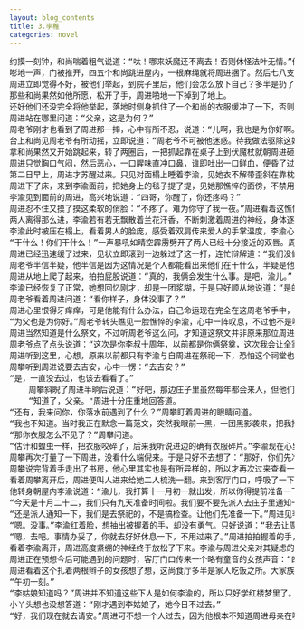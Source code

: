 ```yaml
---
layout: blog_contents
title: 3.李稚
categories: novel
---
```


<pre>
约摸一刻钟，和尚喘着粗气说道：“呔！哪来妖魔还不离去！否则休怪法叶无情。”他等了片刻，诈唬道：“既然如此，你就是自寻死路！来呀！进去把他给我捆了！拖将出来。”
嘭地一声，门被推开，四五个和尚跳进屋内，一根麻绳就将周进捆了。然后七八支手就来抓起周进，想将他举起来。
周进立即觉得不好，被他们举起，到院子里后，他们会怎么放下自己？多半是扔了。于是大叫道：“住手，我自己走出去。放下我！”
那些和尚果然如他所愿，松开了手，周进啪地一下掉到了地上。
还好他们还没完全将他举起，落地时侧身抓住了一个和尚的衣服缓冲了一下，否则他不吐血也得七昏八素。他忍着疼痛爬了起来，被和尚们推到了院子。
周进站在哪里问道：“父亲，这是为何？”
周老爷刚才也看到了周进那一摔，心中有所不忍，说道：“儿啊，我也是为你好啊。”
台上和尚见周老爷有所动摇，立即说道：“周老爷不可被他迷惑。待我做法驱除这妖孽。解救令公子。”
拿和尚果然又开始跳起来，转了两圈后，一把抓起靠在桌子上到伏魔杖就朝周进砸来。周进心这一下不把自己给打死，当即滚到地上躲过了这一下。和尚见没打到，顺势一扫，拍在周进背上。
周进只觉胸口气闷，然后恶心，一口腥味直冲口鼻，谁即吐出一口鲜血，便昏了过去。
第二日早上，周进才苏醒过来。只见对面榻上睡着李渝，见她衣不解带歪斜在靠枕上，显然是守护了自己一夜，心里一阵感动。
周进下了床，来到李渝面前，把她身上的毯子提了提，见她那憔悴的面傍，不禁用手摸了摸。李渝本来就睡得很轻，这一下就把她弄醒了。
李渝见到面前的周进，高兴地说道：“四哥，你醒了，你还疼吗？”
周进忍不住又摸了摸这柔软的俏脸：“不疼了。难为你守了我一夜。”周进看着这憔悴又慵懒的表情，心跳慢慢加速了。
两人离得那么进，李渝若有若无飘散着兰花汗香，不断刺激着周进的神经，身体逐渐有了反应。鼻孔贪婪地吸着这女人香，眼睛欣赏着丰润端庄的脸庞，最后被那对红唇吸引了，脑袋不由自住地随着视线慢慢印了上去。
李渝此时被压在榻上，看着男人的脸庞，感受着双肩传来爱人的手掌温度，李渝心里回放着这近十年的等待的时光，这些记忆快速消融了她那仅存的一丝防备。在那双唇印过来时，她只是默默地闭上了眼睛，想隐藏心里的那一丝期盼与不安。
“干什么！你们干什么！”一声暴吼如晴空霹雳劈开了两人已经十分接近的双唇。周进如偷腥的贼被发现一般，噌地一下闪到一边，脚下却没站稳，跌坐到地上。来人是周老爷，他看了看二人的殷红的脸色，更加愤怒。从画瓶中抄起一根画轴向就周进抽了过去。
周进已经迅速缓了过来，见状立即滚到一边躲过了这一打，连忙辩解道：“我们没做什么事。渝儿帮我找书时迷眼了，我帮她吹吹。”
周老爷半信半疑，他半信是因为这情况是个人都能看出来他们在干什么，半疑是他不愿意这事搞出什么风波，虽然二人有婚约，可毕竟没成婚，这事传出去也是门风道德问题，落水问题还没结束呢，怎么能让这事传出。心里拿捏后他举着画轴问道：“真的？”
周进从地上爬了起来，拍拍屁股说道：“真的，我俩会发生什么事。是吧，渝儿。”
李渝已经恢复了正常，她想回忆刚才，却是一团浆糊，于是只好顺从地说道：“是的，刚才不小心灰尘迷眼了。房间有一段时间没住人了，难免有一些灰尘没清扫。”
周老爷看着周进问道：“看你样子，身体没事了？”
周进心里恨得牙痒痒，可是他能有什么办法，自己命运现在完全在这周老爷手中，只能慢慢图之，摆脱控制，心中这么想，脸上却不露声色道：“已无大碍。”
“为父也是为你好。”周老爷转头瞧见一脸憔悴的李渝，心中一阵叹息，不过他不是哪种心软之人，立即调整了心态，稍微补偿地说道：“老四，你祭文写得怎么样了？”
周进当然知道是什么祭文，不过听周老爷这么问，才知道这祭文并非原来那位周进愿意写的啊，看来这李渝在周家处境很不好，周进揖首道：“回父亲，已经开始写了。”
周老爷点了点头说道：“这次是你李叔十周年，以前都是你俩祭奠，这次我会让全家人都去祠堂参加。你一定要认真写好！”
周进听到这里，心想，原来以前都只有李渝与自周进在祭祀一下，恐怕这个祠堂也是周家自己的祠堂吧。想到这里，周进转头看了一眼李渝，见其眼中含有泪花，心中一动，有了讨好李渝的注意。说道：“这次我想陪渝儿去吉安扫扫墓。”
周攀听到周进说要去吉安，心中一愣：“去吉安？”
“是，一直没去过，也该去看看了。”
	周攀斜睨了周进半晌后说道：“好吧，那边庄子里虽然每年都会来人，但他们用不用心照料，谁也不知道。我记得上次还是四年前，我让周洪去了一趟，还把各处都修缮了一下。你们这次也好好查看一下，多住几天也没问题。不过，功课你却不能落下了。”
	“知道了，父亲。"周进十分庄重地回答道。
“还有，我来问你，你落水前遇到了什么？”周攀盯着周进的眼睛问道。
“我也不知道。当时我正在默念一篇范文，突然我眼前一黑，一团黑影袭来，把我推到了井中，然后我什么都不记得了。我想多半是飞蚁什么的。”周进毫不犹豫地说道。
“那你衣服怎么不见了？”周攀问道。
“估计和蝗虫一样，把衣服咬碎了，后来我听说进边的确有衣服碎片。”李渝现在心里满满是周进说去吉安的话，心里自然向着周进，她才不管这周进怎么回事呢。
周攀再次打量了一下周进，没看什么端倪来。于是只好不去想了：“那好，你们先准备一下去吉安的事。不过你不宜过度劳神，要注意休息。”
周攀说完背着手走出了书房，他心里其实也是有所异样的，所以才再次过来查看一番。只是这周进简直就是一个克隆，周攀从外观上找到任何异处。加之刚才的对话，周进与原来的周进一样，表现得中正平和，更打消了他的疑虑。
看着周攀离开后，周进便叫人进来给她二人梳洗一翻。来到客厅门口，呼吸了一下清晨空气，神清气爽。
他转身朝屋内李渝说道：“渝儿，我打算十一月初一就出发，所以你得提前准备一下，看看我们需要携带那些必要物品。”
“今天是十月二十二，我们只有九天准备时间啦。我们要不要先派人去庄子里通知一下？”李渝说道。
“还是派人通知一下，我们是去祭祀的，不是搞检查。让他们先准备一下。”周进见李渝情绪有些低落，回到屋内，握着那珠圆玉润到手，看着李渝说道：“渝儿，不要伤心了，看着你这样，我心里也很难过。”
“嗯。没事。”李渝红着脸，想抽出被握着的手，却没有勇气。只好说道：“我去让周通准备一下，让他明日先赶去庄子。”
“嗯，去吧。事情办妥了，你就去好好休息一下，不用过来了。”周进拍拍握着的手，放开了握着的那只手。
看着李渝离开，周进高度紧绷的神经终于放松了下来。李渝与周进父亲对其疑虑的打消，让周进立融入这个家庭的目标更近了一步。他现在只需要了解这个家庭成员的信息，以及原周进的社会关系，即可完全让人们察觉不到变化。
周进正在预想今后可能遇到的问题时，客厅门口传来一个略有童音的女孩声音：“四少爷，夫人让我问你，午饭你是在屋里用餐，还是去‘尚食厅’用餐？”
周进看着这个扎着两根辫子的女孩想了想，这尚食厅多半是家人吃饭之所。大家族人吃饭，都食不语，这样能避免自己漏出马脚，还能让初步摸清家庭主要成员情况。于是周进回答道：“今日还没去请安，待会我会过去。几时开饭啊？”
“午初一刻。”
“李姑娘知道吗？”周进并不知道这些下人是如何李渝的，所以只好学红楼梦里了。
小丫头想也没想答道：“刚才遇到李姑娘了，她今日不过去。”
“好，我们现在就去请安。”周进可不想一个人过去，因为他根本不知道周进母亲在哪个房子。另外周进还想让这小丫头陪自己先到这个宅子里逛逛。
</pre>
